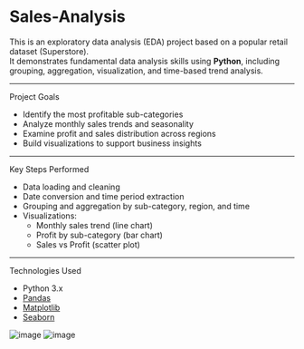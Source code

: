 # Sales-Analysis

This is an exploratory data analysis (EDA) project based on a popular retail dataset (Superstore).  
It demonstrates fundamental data analysis skills using **Python**, including grouping, aggregation, visualization, and time-based trend analysis.

---

Project Goals

- Identify the most profitable sub-categories
- Analyze monthly sales trends and seasonality
- Examine profit and sales distribution across regions
- Build visualizations to support business insights

---

Key Steps Performed

- Data loading and cleaning
- Date conversion and time period extraction
- Grouping and aggregation by sub-category, region, and time
- Visualizations:
  - Monthly sales trend (line chart)
  - Profit by sub-category (bar chart)
  - Sales vs Profit (scatter plot)

---

Technologies Used

- Python 3.x
- [Pandas](https://pandas.pydata.org/)
- [Matplotlib](https://matplotlib.org/)
- [Seaborn](https://seaborn.pydata.org/)

![image](https://github.com/user-attachments/assets/e132dddf-e61a-49b2-90e0-0cd3f757686c)
![image](https://github.com/user-attachments/assets/81a36322-a4af-4ccd-9e70-f98cece5034b)


